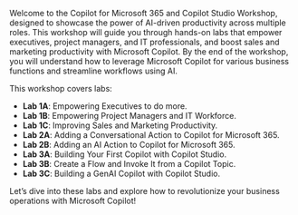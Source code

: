 Welcome to the Copilot for Microsoft 365 and Copilot Studio Workshop, designed to showcase the power of AI-driven productivity across multiple roles. This workshop will guide you through hands-on labs that empower executives, project managers, and IT professionals, and boost sales and marketing productivity with Microsoft Copilot.
By the end of the workshop, you will understand how to leverage Microsoft Copilot for various business functions and streamline workflows using AI.

This workshop covers labs:
  - **Lab 1A**: Empowering Executives to do more.
  - **Lab 1B**: Empowering Project Managers and IT Workforce.
  - **Lab 1C**: Improving Sales and Marketing Productivity.
  - **Lab 2A**: Adding a Conversational Action to Copilot for Microsoft 365.
  - **Lab 2B**: Adding an AI Action to Copilot for Microsoft 365.
  - **Lab 3A**: Building Your First Copilot with Copilot Studio.
  - **Lab 3B**: Create a Flow and Invoke It from a Copilot Topic.
  - **Lab 3C**: Building a GenAI Copilot with Copilot Studio.

Let’s dive into these labs and explore how to revolutionize your business operations with Microsoft Copilot!
